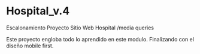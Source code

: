 # Hospital_v.4
Escalonamiento Proyecto Sitio Web Hospital /media queries

Este proyecto engloba todo lo aprendido en este modulo. Finalizando con el diseño mobile first.



